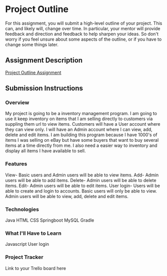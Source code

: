 # Project Outline
For this assignment, you will submit a high-level outline of your project. This can, and likely will, change over time. In particular, your mentor will provide feedback and direction and feedback to help sharpen your ideas. So don't worry if you feel unsure about some aspects of the outline, or if you have to change some things later.

## Assignment Description
[Project Outline Assignment](https://education.launchcode.org/liftoff/assignments/project-outline/)

## Submission Instructions

### Overview
My project is going to be a inventory management program. I am going to use it keep inventory on items that I am selling directly to customers via suppling them url to view items. Customers will have a User account where they can view only. I will have an Admin account where I can view, add, delete and edit items. I am building this program because I have 1000's of items I was selling on eBay but have some buyers that want to buy several items at a time directly from me. I also need a easier way to inventory and display all items I have available to sell.

### Features
View- Basic users and Admin users will be able to view items.
Add- Admin users will be able to add items.
Delete- Admin users will be able to delete items.
Edit- Admin users will be able to edit items.
User login- Users will be able to create and login to accounts. Basic users will only be able to view. Admin users will be able to view, add, delete and edit items.

### Technologies
Java
HTML
CSS
Springboot
MySQL
Gradle

### What I'll Have to Learn
Javascript
User login

### Project Tracker
Link to your Trello board here

